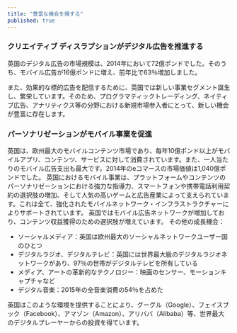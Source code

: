 ```yaml
---
title: "豊富な機会を擁する"
published: true
--- 
```

### クリエイティブ ディスラプションがデジタル広告を推進する

英国のデジタル広告の市場規模は、2014年において72億ポンドでした。そのうち、モバイル広告が16億ポンドに増え、前年比で63％増加しました。

また、効果的な標的広告を配信するために、英国では新しい事業セグメント誕生し、繁栄しています。そのため、プログラマティックトレーディング、ネイティブ広告、アナリティクス等の分野における新規市場参入者にとって、新しい機会が豊富に存在します。

### パーソナリゼーションがモバイル事業を促進

英国は、欧州最大のモバイルコンテンツ市場であり、毎年10億ポンド以上がモバイルアプリ、コンテンツ、サービスに対して消費されています。また、一人当たりのモバイル広告支出も最大です。2014年のeコマースの市場価値は1,040億ポンドでした。
英国におけるモバイル事業は、プラットフォームやコンテンツのパーソナリゼーションにおける強力な指導力、スマートフォンや携帯電話利用契約の選択肢の増加、そして人気の高いゲームと広告産業によって支えられています。これは全て、強化されたモバイルネットワーク・インフラストラクチャーによりサポートされています。
英国ではモバイル広告ネットワークが増加しており、コンテンツ収益獲得のための選択肢が増えています。
その他の成長機会：

- ソーシャルメディア：英国は欧州最大のソーシャルネットワークユーザー国のひとつ
- デジタルラジオ、デジタルテレビ：英国には世界最大級のデジタルラジオネットワークがあり、97％の世帯がデジタルテレビを所有している
- メディア、アートの革新的なテクノロジー：映画のセンサー、モーションキャプチャなど
- デジタル音楽：2015年の全音楽消費の54％を占めた

英国はこのような環境を提供することにより、グーグル（Google）、フェイスブック（Facebook）、アマゾン（Amazon）、アリババ（Alibaba）等、世界最大のデジタルプレーヤーからの投資を得ています。
